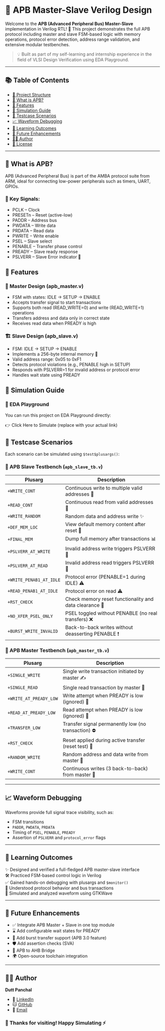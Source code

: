 # 🚀 APB Master-Slave Verilog Design

Welcome to the **APB (Advanced Peripheral Bus) Master-Slave** implementation in Verilog RTL! 🎯 This project demonstrates the full APB protocol including master and slave FSM-based logic with memory operations, protocol error detection, address range validation, and extensive modular testbenches.

> 💡 Built as part of my self-learning and internship experience in the field of VLSI Design Verification using EDA Playground.

---

## 📚 Table of Contents

- [📁 Project Structure](#-project-structure)
- [🧠 What is APB?](#-what-is-apb)
- [🧩 Features](#-features)
- [🧪 Simulation Guide](#-simulation-guide)
- [🔬 Testcase Scenarios](#-testcase-scenarios)
- [📈 Waveform Debugging](#-waveform-debugging)
- [📌 Learning Outcomes](#-learning-outcomes)
- [🚧 Future Enhancements](#-future-enhancements)
- [👨‍💻 Author](#-author)
- [📄 License](#-license)

---

## 🧠 What is APB?
APB (Advanced Peripheral Bus) is part of the AMBA protocol suite from ARM, ideal for connecting low-power peripherals such as timers, UART, GPIOs.

### 🔌 Key Signals:

- PCLK – Clock
- PRESETn – Reset (active-low)
- PADDR – Address bus
- PWDATA – Write data
- PRDATA – Read data
- PWRITE – Write enable
- PSEL – Slave select
- PENABLE – Transfer phase control
- PREADY – Slave ready response
- PSLVERR – Slave Error indicator 🚨

## 🧩 Features

### 🧭 Master Design (apb_master.v)

- FSM with states: IDLE → SETUP → ENABLE
- Accepts transfer signal to start transactions
- Supports both read (READ_WRITE=0) and write (READ_WRITE=1) operations
- Transfers address and data only in correct state
- Receives read data when PREADY is high

### 🏗️ Slave Design (apb_slave.v)

- FSM: IDLE → SETUP → ENABLE
- Implements a 256-byte internal memory 🧠
- Valid address range: 0x05 to 0xF1
- Detects protocol violations (e.g., PENABLE high in SETUP)
- Responds with PSLVERR=1 for invalid address or protocol error
- Handles wait state using PREADY

## 🧪 Simulation Guide

### 🔗 EDA Playground

You can run this project on EDA Playground directly:

👉 Click Here to Simulate
(replace with your actual link)

## 🔬 Testcase Scenarios

Each scenario can be simulated using `$test$plusargs()`:

### 🧪 APB Slave Testbench (`apb_slave_tb.v`)

| Plusarg                 | Description                                               |
|-------------------------|-----------------------------------------------------------|
| `+WRITE_CONT`           | Continuous write to multiple valid addresses 📝           |
| `+READ_CONT`            | Continuous read from valid addresses 📖                   |
| `+WRITE_RANDOM`         | Random data and address write ✨                          |
| `+DEF_MEM_LOC`          | View default memory content after reset 🧼               |
| `+FINAL_MEM`            | Dump full memory after transactions 📊                   |
| `+PSLVERR_AT_WRITE`     | Invalid address write triggers PSLVERR 🚨                 |
| `+PSLVERR_AT_READ`      | Invalid address read triggers PSLVERR 🛑                  |
| `+WRITE_PENAB1_AT_IDLE` | Protocol error (PENABLE=1 during IDLE) ⚠️                |
| `+READ_PENAB1_AT_IDLE`  | Protocol error on read ⚠️                                |
| `+RST_CHECK`            | Check memory reset functionality and data clearance 🔁    |
| `+NO_XFER_PSEL_ONLY`    | PSEL toggled without PENABLE (no real transfers) ❌       |
| `+BURST_WRITE_INVALID`  | Back-to-back writes without deasserting PENABLE ❗        |

### 🧪 APB Master Testbench (`apb_master_tb.v`)

| Plusarg                | Description                                               |
|------------------------|-----------------------------------------------------------|
| `+SINGLE_WRITE`        | Single write transaction initiated by master ✍️           |
| `+SINGLE_READ`         | Single read transaction by master 🧐                      |
| `+WRITE_AT_PREADY_LOW` | Write attempt when PREADY is low (ignored) 🛑             |
| `+READ_AT_PREADY_LOW`  | Read attempt when PREADY is low (ignored) 🛑              |
| `+TRANSFER_LOW`        | Transfer signal permanently low (no transaction) ⛔       |
| `+RST_CHECK`           | Reset applied during active transfer (reset test) 🔄      |
| `+RANDOM_WRITE`        | Random address and data write from master 🎲             |
| `+WRITE_CONT`          | Continuous writes (3 back-to-back) from master 💾         |

---

## 📈 Waveform Debugging

Waveforms provide full signal trace visibility, such as:
- FSM transitions
- `PADDR`, `PWDATA`, `PRDATA`
- Timing of `PSEL`, `PENABLE`, `PREADY`
- Assertion of `PSLVERR` and `protocol_error` flags


---

## 📌 Learning Outcomes

✨ Designed and verified a full-fledged APB master-slave interface  
🛠️ Practiced FSM-based control logic in Verilog  
✅ Gained hands-on debugging with plusargs and `$monitor()`  
🧠 Understood protocol behavior and bus transactions  
🌊 Simulated and analyzed waveform using GTKWave

---

## 🚧 Future Enhancements

- ✅ Integrate APB Master + Slave in one top module
- ⌛ Add configurable wait states for PREADY
- 🔁 Add burst transfer support (APB 3.0 feature)
- 🛡️ Add assertion checks (SVA)
- 🔌 APB to AHB Bridge
- 🌍 Open-source toolchain integration

---

## 👨‍💻 Author

**Dutt Panchal** 
- 🔗 [LinkedIn](https://www.linkedin.com/in/dattpanchal04/)  
- 🐱 [GitHub](https://github.com/DuttPanchal04)
- 🔗 [Email](dattpanchal2904@gmail.com)

### 🙌 Thanks for visiting! Happy Simulating ⚡

